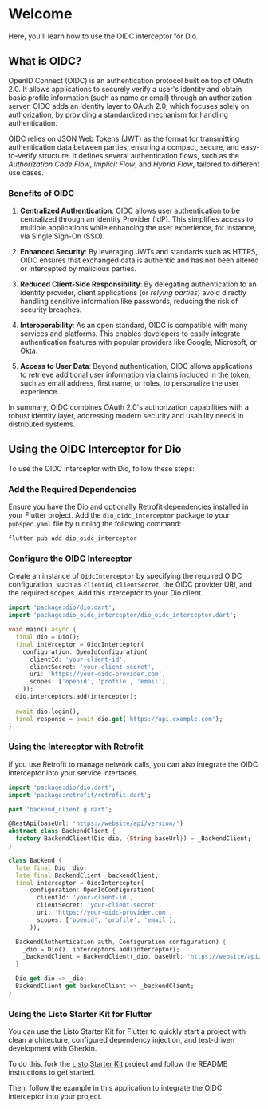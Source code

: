 # Welcome

Here, you'll learn how to use the OIDC interceptor for Dio.

## What is OIDC?

OpenID Connect (OIDC) is an authentication protocol built on top of OAuth 2.0. It allows applications to securely verify a user's identity and obtain basic profile information (such as name or email) through an authorization server. OIDC adds an identity layer to OAuth 2.0, which focuses solely on authorization, by providing a standardized mechanism for handling authentication.

OIDC relies on JSON Web Tokens (JWT) as the format for transmitting authentication data between parties, ensuring a compact, secure, and easy-to-verify structure. It defines several authentication flows, such as the *Authorization Code Flow*, *Implicit Flow*, and *Hybrid Flow*, tailored to different use cases.

### Benefits of OIDC

1. **Centralized Authentication**: OIDC allows user authentication to be centralized through an Identity Provider (IdP). This simplifies access to multiple applications while enhancing the user experience, for instance, via Single Sign-On (SSO).

2. **Enhanced Security**: By leveraging JWTs and standards such as HTTPS, OIDC ensures that exchanged data is authentic and has not been altered or intercepted by malicious parties.

3. **Reduced Client-Side Responsibility**: By delegating authentication to an identity provider, client applications (or *relying parties*) avoid directly handling sensitive information like passwords, reducing the risk of security breaches.

4. **Interoperability**: As an open standard, OIDC is compatible with many services and platforms. This enables developers to easily integrate authentication features with popular providers like Google, Microsoft, or Okta.

5. **Access to User Data**: Beyond authentication, OIDC allows applications to retrieve additional user information via claims included in the token, such as email address, first name, or roles, to personalize the user experience.

In summary, OIDC combines OAuth 2.0's authorization capabilities with a robust identity layer, addressing modern security and usability needs in distributed systems.

## Using the OIDC Interceptor for Dio

To use the OIDC interceptor with Dio, follow these steps:

### Add the Required Dependencies

Ensure you have the Dio and optionally Retrofit dependencies installed in your Flutter project. Add the `dio_oidc_interceptor` package to your `pubspec.yaml` file by running the following command:

```shell
flutter pub add dio_oidc_interceptor
```

### Configure the OIDC Interceptor

Create an instance of `OidcInterceptor` by specifying the required OIDC configuration, such as `clientId`, `clientSecret`, the OIDC provider URI, and the required scopes. Add this interceptor to your Dio client.

```dart
import 'package:dio/dio.dart';
import 'package:dio_oidc_interceptor/dio_oidc_interceptor.dart';

void main() async {
  final dio = Dio();
  final interceptor = OidcInterceptor(
    configuration: OpenIdConfiguration(
      clientId: 'your-client-id',
      clientSecret: 'your-client-secret',
      uri: 'https://your-oidc-provider.com',
      scopes: ['openid', 'profile', 'email'],
    ));
  dio.interceptors.add(interceptor);
  
  await dio.login();
  final response = await dio.get('https://api.example.com');
}
```

### Using the Interceptor with Retrofit

If you use Retrofit to manage network calls, you can also integrate the OIDC interceptor into your service interfaces.

```dart
import 'package:dio/dio.dart';
import 'package:retrofit/retrofit.dart';

part 'backend_client.g.dart';

@RestApi(baseUrl: 'https://website/api/version/')
abstract class BackendClient {
  factory BackendClient(Dio dio, {String baseUrl}) = _BackendClient;
}

class Backend {
  late final Dio _dio;
  late final BackendClient _backendClient;
  final interceptor = OidcInterceptor(
      configuration: OpenIdConfiguration(
        clientId: 'your-client-id',
        clientSecret: 'your-client-secret',
        uri: 'https://your-oidc-provider.com',
        scopes: ['openid', 'profile', 'email'],
      ));

  Backend(Authentication auth, Configuration configuration) {
    _dio = Dio()..interceptors.add(interceptor);
    _backendClient = BackendClient(_dio, baseUrl: 'https://website/api/version/');
  }

  Dio get dio => _dio;
  BackendClient get backendClient => _backendClient;
}
```

### Using the Listo Starter Kit for Flutter

You can use the Listo Starter Kit for Flutter to quickly start a project with clean architecture, configured dependency injection, and test-driven development with Gherkin.

To do this, fork the [Listo Starter Kit](https://github.com/Listo-Paye/listo_starter_kit) project and follow the README instructions to get started.

Then, follow the example in this application to integrate the OIDC interceptor into your project.
